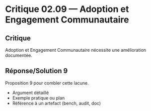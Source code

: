 # Critique 02.09 — Adoption et Engagement Communautaire

## Critique
Adoption et Engagement Communautaire nécessite une amélioration documentée.

## Réponse/Solution 9
Proposition 9 pour combler cette lacune.

- Argument détaillé
- Exemple pratique ou plan
- Référence à un artefact (bench, audit, doc)
